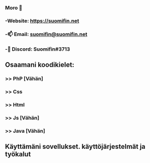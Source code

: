 ### Moro 👋


### -Website: https://suomifin.net
### -📫 Email: suomifin@suomifin.net
### -💬 Discord: Suomifin#3713

## Osaamani koodikielet:
### >> PhP [Vähän]
### >> Css
### >> Html
### >> Js [Vähän]
### >> Java [Vähän]

## Käyttämäni sovellukset. käyttöjärjestelmät ja työkalut

<!--
**Suomifin/Suomifin** is a ✨ _special_ ✨ repository because its `README.md` (this file) appears on your GitHub profile.

Here are some ideas to get you started:

- 🔭 I’m currently working on ...
- 🌱 I’m currently learning ...
- 👯 I’m looking to collaborate on ...
- 🤔 I’m looking for help with ...
- 💬 Ask me about ...
- 📫 How to reach me: ...
- 😄 Pronouns: ...
- ⚡ Fun fact: ...
-->
